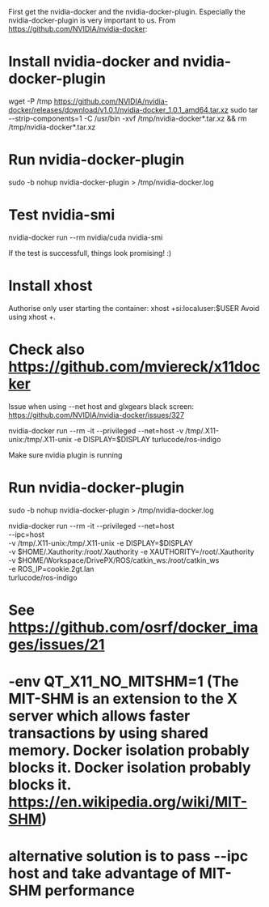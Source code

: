 
First get the nvidia-docker and the nvidia-docker-plugin. Especially the nvidia-docker-plugin is very important to us. From https://github.com/NVIDIA/nvidia-docker:

# Install nvidia-docker and nvidia-docker-plugin
wget -P /tmp https://github.com/NVIDIA/nvidia-docker/releases/download/v1.0.1/nvidia-docker_1.0.1_amd64.tar.xz
sudo tar --strip-components=1 -C /usr/bin -xvf /tmp/nvidia-docker*.tar.xz && rm /tmp/nvidia-docker*.tar.xz

# Run nvidia-docker-plugin
sudo -b nohup nvidia-docker-plugin > /tmp/nvidia-docker.log

# Test nvidia-smi
nvidia-docker run --rm nvidia/cuda nvidia-smi

If the test is successfull, things look promising! :)

# Install xhost

Authorise only user starting the container:
xhost +si:localuser:$USER
Avoid using xhost +.

# Check also https://github.com/mviereck/x11docker

Issue when using --net host and glxgears black screen: https://github.com/NVIDIA/nvidia-docker/issues/327

nvidia-docker run --rm -it --privileged --net=host -v /tmp/.X11-unix:/tmp/.X11-unix -e DISPLAY=$DISPLAY turlucode/ros-indigo

Make sure nvidia plugin is running
# Run nvidia-docker-plugin
sudo -b nohup nvidia-docker-plugin > /tmp/nvidia-docker.log

nvidia-docker run --rm -it --privileged --net=host \
--ipc=host \
-v /tmp/.X11-unix:/tmp/.X11-unix -e DISPLAY=$DISPLAY \
-v $HOME/.Xauthority:/root/.Xauthority -e XAUTHORITY=/root/.Xauthority \
-v $HOME/Workspace/DrivePX/ROS/catkin_ws:/root/catkin_ws \
-e ROS_IP=cookie.2gt.lan \
turlucode/ros-indigo

# See https://github.com/osrf/docker_images/issues/21
# -env QT_X11_NO_MITSHM=1 (The MIT-SHM is an extension to the X server which allows faster transactions by using shared memory. Docker isolation probably blocks it. Docker isolation probably blocks it. https://en.wikipedia.org/wiki/MIT-SHM)

# alternative solution is to pass --ipc host and take advantage of MIT-SHM performance


